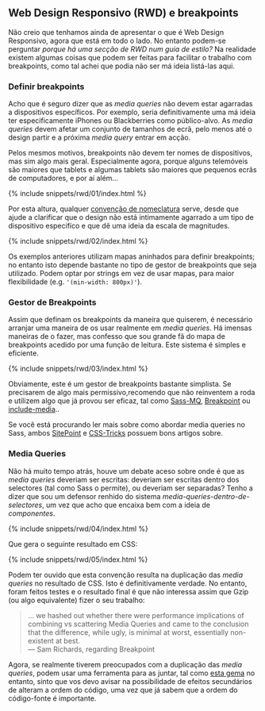 
## Web Design Responsivo (RWD) e breakpoints

Não creio que tenhamos ainda de apresentar o que é Web Design Responsivo, agora que está em todo o lado. No entanto podem-se perguntar *porque há uma secção de RWD num guia de estilo?* Na realidade existem algumas coisas que podem ser feitas para facilitar o trabalho com breakpoints, como tal achei que podia não ser má ideia listá-las aqui.

### Definir breakpoints

Acho que é seguro dizer que as *media queries* não devem estar agarradas a dispositivos específicos. Por exemplo, seria definitivamente uma má ideia ter especificamente iPhones ou Blackberries como público-alvo. As *media queries* devem afetar um conjunto de tamanhos de ecrã, pelo menos até o design partir e a próxima *media query* entrar em acção.

Pelos mesmos motivos, breakpoints não devem ter nomes de dispositivos, mas sim algo mais geral. Especialmente agora, porque alguns telemóveis são maiores que tablets e algumas tablets são maiores que pequenos ecrãs de computadores, e por aí além…

{% include snippets/rwd/01/index.html %}

Por esta altura, qualquer [convenção de nomeclatura](https://css-tricks.com/naming-media-queries/) serve, desde que ajude a clarificar que o design não está intimamente agarrado a um tipo de dispositivo especifíco e que dê uma ideia da escala de magnitudes.

{% include snippets/rwd/02/index.html %}

<div class="note">
  <p>Os exemplos anteriores utilizam mapas aninhados para definir breakpoints; no entanto isto depende bastante no tipo de gestor de breakpoints que seja utilizado. Podem optar por strings em vez de usar mapas, para maior flexibilidade (e.g. <code>'(min-width: 800px)'</code>).</p>
</div>

### Gestor de Breakpoints

Assim que definam os breakpoints da maneira que quiserem, é necessário arranjar uma maneira de os usar realmente em *media queries*. Há imensas maneiras de o fazer, mas confesso que sou grande fã do mapa de breakpoints acedido por uma função de leitura. Este sistema é simples e eficiente.

{% include snippets/rwd/03/index.html %}

<div class="note">
  <p>Obviamente, este é um gestor de breakpoints bastante simplista. Se precisarem de algo mais permissivo,recomendo que não reinventem a roda e utilizem algo que já provou ser eficaz, tal como <a href="https://github.com/sass-mq/sass-mq">Sass-MQ</a>, <a href="http://breakpoint-sass.com/">Breakpoint</a> ou <a href="https://github.com/eduardoboucas/include-media">include-media</a>..</p>
  <p>Se você está procurando ler mais sobre como abordar media queries no Sass, ambos <a href="https://www.sitepoint.com/managing-responsive-breakpoints-sass/">SitePoint</a> e <a href="https://css-tricks.com/approaches-media-queries-sass/">CSS-Tricks</a> possuem bons artigos sobre.</p>
</div>

### Media Queries

Não há muito tempo atrás, houve um debate aceso sobre onde é que as *media queries* deveriam ser escritas: deveriam ser escritas dentro dos selectores (tal como Sass o permite), ou deveriam ser separadas?
Tenho a dizer que sou um defensor renhido do sistema *media-queries-dentro-de-selectores*, um vez que acho que encaixa bem com a ideia de *componentes*.

{% include snippets/rwd/04/index.html %}

Que gera o seguinte resultado em CSS:

{% include snippets/rwd/05/index.html %}

Podem ter ouvido que esta convenção resulta na duplicação das *media queries* no resultado de CSS. Isto é definitivamente verdade. No entanto, foram feitos testes e o resultado final é que não interessa assim que Gzip (ou algo equivalente) fizer o seu trabalho:

> … we hashed out whether there were performance implications of combining vs scattering Media Queries and came to the conclusion that the difference, while ugly, is minimal at worst, essentially non-existent at best.<br>
> &mdash; Sam Richards, regarding Breakpoint

Agora, se realmente tiverem preocupados com a duplicação das *media queries*, podem usar uma ferramenta para as juntar, tal como [esta gema](https://github.com/aaronjensen/sass-media_query_combiner) no entanto, sinto que vos devo avisar na possibilidade de efeitos secundários de alteram a ordem do código, uma vez que já sabem que a ordem do código-fonte é importante.
